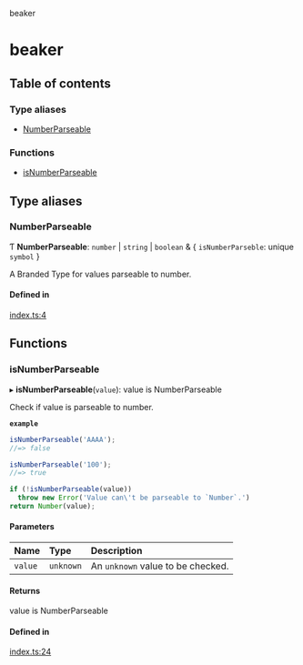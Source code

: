 beaker

# beaker

## Table of contents

### Type aliases

- [NumberParseable](README.md#numberparseable)

### Functions

- [isNumberParseable](README.md#isnumberparseable)

## Type aliases

### NumberParseable

Ƭ **NumberParseable**: `number` \| `string` \| `boolean` & { `isNumberParseble`: unique `symbol`  }

A Branded Type for values parseable to number.

#### Defined in

[index.ts:4](https://github.com/VitorLuizC/typescript-library-boilerplate/blob/e351731/src/index.ts#L4)

## Functions

### isNumberParseable

▸ **isNumberParseable**(`value`): value is NumberParseable

Check if value is parseable to number.

**`example`**
```js
isNumberParseable('AAAA');
//=> false

isNumberParseable('100');
//=> true

if (!isNumberParseable(value))
  throw new Error('Value can\'t be parseable to `Number`.')
return Number(value);
```

#### Parameters

| Name | Type | Description |
| :------ | :------ | :------ |
| `value` | `unknown` | An `unknown` value to be checked. |

#### Returns

value is NumberParseable

#### Defined in

[index.ts:24](https://github.com/VitorLuizC/typescript-library-boilerplate/blob/e351731/src/index.ts#L24)
